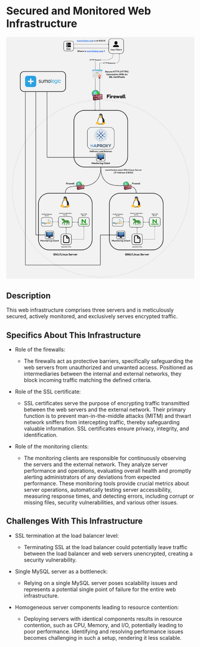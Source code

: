 # Secured and Monitored Web Infrastructure

![Image of a secured and monitored infrastructure](2-secured_and_monitored_web_infrastructure.jpg)

## Description

This web infrastructure comprises three servers and is meticulously secured, actively monitored, and exclusively serves encrypted traffic.

## Specifics About This Infrastructure

+ Role of the firewalls:
  - The firewalls act as protective barriers, specifically safeguarding the web servers from unauthorized and unwanted access. Positioned as intermediaries between the internal and external networks, they block incoming traffic matching the defined criteria.

+ Role of the SSL certificate:
  - SSL certificates serve the purpose of encrypting traffic transmitted between the web servers and the external network. Their primary function is to prevent man-in-the-middle attacks (MITM) and thwart network sniffers from intercepting traffic, thereby safeguarding valuable information. SSL certificates ensure privacy, integrity, and identification.

+ Role of the monitoring clients:
  - The monitoring clients are responsible for continuously observing the servers and the external network. They analyze server performance and operations, evaluating overall health and promptly alerting administrators of any deviations from expected performance. These monitoring tools provide crucial metrics about server operations, automatically testing server accessibility, measuring response times, and detecting errors, including corrupt or missing files, security vulnerabilities, and various other issues.

## Challenges With This Infrastructure

+ SSL termination at the load balancer level:
  - Terminating SSL at the load balancer could potentially leave traffic between the load balancer and web servers unencrypted, creating a security vulnerability.

+ Single MySQL server as a bottleneck:
  - Relying on a single MySQL server poses scalability issues and represents a potential single point of failure for the entire web infrastructure.

+ Homogeneous server components leading to resource contention:
  - Deploying servers with identical components results in resource contention, such as CPU, Memory, and I/O, potentially leading to poor performance. Identifying and resolving performance issues becomes challenging in such a setup, rendering it less scalable.